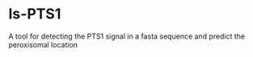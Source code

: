 # Is-PTS1
A tool for detecting the PTS1 signal in a fasta sequence and predict the peroxisomal location
